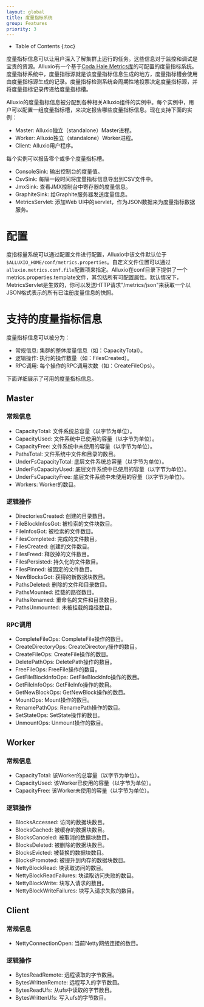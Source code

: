 ```yaml
---
layout: global
title: 度量指标系统
group: Features
priority: 3
---
```


* Table of Contents
{:toc}

度量指标信息可以让用户深入了解集群上运行的任务。这些信息对于监控和调试是宝贵的资源。Alluxio有一个基于[Coda Hale Metrics库](https://github.com/dropwizard/metrics)的可配置的度量指标系统。度量指标系统中，度量指标源就是该度量指标信息生成的地方，度量指标槽会使用由度量指标源生成的记录。度量指标检测系统会周期性地投票决定度量指标源，并将度量指标记录传递给度量指标槽。

Alluxio的度量指标信息被分配到各种相关Alluxio组件的实例中。每个实例中，用户可以配置一组度量指标槽，来决定报告哪些度量指标信息。现在支持下面的实例：

* Master: Alluxio独立（standalone）Master进程。
* Worker: Alluxio独立（standalone）Worker进程。
* Client: Alluxio用户程序。

每个实例可以报告零个或多个度量指标槽。

* ConsoleSink: 输出控制台的度量值。
* CsvSink: 每隔一段时间将度量指标信息导出到CSV文件中。
* JmxSink: 查看JMX控制台中寄存器的度量信息。
* GraphiteSink: 给Graphite服务器发送度量信息。
* MetricsServlet: 添加Web UI中的servlet，作为JSON数据来为度量指标数据服务。

# 配置
度指标量系统可以通过配置文件进行配置，Alluxio中该文件默认位于`$ALLUXIO_HOME/conf/metrics.properties`。自定义文件位置可以通过`alluxio.metrics.conf.file`配置项来指定。Alluxio在conf目录下提供了一个metrics.properties.template文件，其包括所有可配置属性。默认情况下，MetricsServlet是生效的，你可以发送HTTP请求"/metrics/json"来获取一个以JSON格式表示的所有已注册度量信息的快照。

# 支持的度量指标信息

度量指标信息可以被分为：

* 常规信息: 集群的整体度量信息（如：CapacityTotal）。
* 逻辑操作: 执行的操作数量（如：FilesCreated）。
* RPC调用: 每个操作的RPC调用次数（如：CreateFileOps）。

下面详细展示了可用的度量指标信息。

## Master

### 常规信息

* CapacityTotal: 文件系统总容量（以字节为单位）。
* CapacityUsed: 文件系统中已使用的容量（以字节为单位）。
* CapacityFree: 文件系统中未使用的容量（以字节为单位）。
* PathsTotal: 文件系统中文件和目录的数目。
* UnderFsCapacityTotal: 底层文件系统总容量（以字节为单位）。
* UnderFsCapacityUsed: 底层文件系统中已使用的容量（以字节为单位）。
* UnderFsCapacityFree: 底层文件系统中未使用的容量（以字节为单位）。
* Workers: Worker的数目。

### 逻辑操作

* DirectoriesCreated: 创建的目录数目。
* FileBlockInfosGot: 被检索的文件块数目。
* FileInfosGot: 被检索的文件数目。
* FilesCompleted: 完成的文件数目。
* FilesCreated: 创建的文件数目。
* FilesFreed: 释放掉的文件数目。
* FilesPersisted: 持久化的文件数目。
* FilesPinned: 被固定的文件数目。
* NewBlocksGot: 获得的新数据块数目。
* PathsDeleted: 删除的文件和目录数目。
* PathsMounted: 挂载的路径数目。
* PathsRenamed: 重命名的文件和目录数目。
* PathsUnmounted: 未被挂载的路径数目。

### RPC调用

* CompleteFileOps: CompleteFile操作的数目。
* CreateDirectoryOps: CreateDirectory操作的数目。
* CreateFileOps: CreateFile操作的数目。
* DeletePathOps: DeletePath操作的数目。
* FreeFileOps: FreeFile操作的数目。
* GetFileBlockInfoOps: GetFileBlockInfo操作的数目。
* GetFileInfoOps: GetFileInfo操作的数目。
* GetNewBlockOps: GetNewBlock操作的数目。
* MountOps: Mount操作的数目。
* RenamePathOps: RenamePath操作的数目。
* SetStateOps: SetState操作的数目。
* UnmountOps: Unmount操作的数目。

## Worker

### 常规信息

* CapacityTotal: 该Worker的总容量（以字节为单位）。
* CapacityUsed: 该Worker已使用的容量（以字节为单位）。
* CapacityFree: 该Worker未使用的容量（以字节为单位）。

### 逻辑操作

* BlocksAccessed: 访问的数据块数目。
* BlocksCached: 被缓存的数据块数目。
* BlocksCanceled: 被取消的数据块数目。
* BlocksDeleted: 被删除的数据块数目。
* BlocksEvicted: 被替换的数据块数目。
* BlocksPromoted: 被提升到内存的数据块数目。
* NettyBlockRead: 块读取访问的数目。
* NettyBlockReadFailures: 块读取访问失败的数目。
* NettyBlockWrite: 块写入请求的数目。
* NettyBlockWriteFailures: 块写入请求失败的数目。

## Client

### 常规信息

* NettyConnectionOpen: 当前Netty网络连接的数目。

### 逻辑操作

* BytesReadRemote: 远程读取的字节数目。
* BytesWrittenRemote: 远程写入的字节数目。
* BytesReadUfs: 从ufs中读取的字节数目。
* BytesWrittenUfs: 写入ufs的字节数目。

